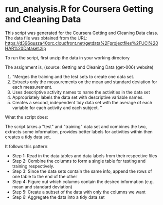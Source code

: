 run_analysis.R for Coursera Getting and Cleaning Data
=====================================================

This script was generated for the Coursera Getting and Cleaning Data class.
The data file was obtained from the URL:
https://d396qusza40orc.cloudfront.net/getdata%2Fprojectfiles%2FUCI%20HAR%20Dataset.zip 

To run the script, first unzip the data in your working directory

  The assignment is, (source: Getting and Cleaning Data (get-006) website)
1. "Merges the training and the test sets to create one data set.
2.  Extracts only the measurements on the mean and standard deviation for each measurement. 
3.  Uses descriptive activity names to name the activities in the data set
4.  Appropriately labels the data set with descriptive variable names. 
5.  Creates a second, independent tidy data set with the average of each variable for each activity and each subject. " 

What the script does:

The script takes a "test" and "training" data set and combines the two, extracts some information, provides
better labels for activities within then creates a tidy data set.

It follows this pattern:
* Step 1: Read in the data tables and data labels from their respective files
* Step 2: Combine the columns to form a single table for testing and training respectively.
* Step 3: Since the data sets contain the same info, append the rows of one table to the end of the other
* Step 4: Figure out which columns contain the desired information (e.g. mean and standard deviation)
* Step 5: Create a subset of the data with only the columns we want
* Step 6: Aggregate the data into a tidy data set

